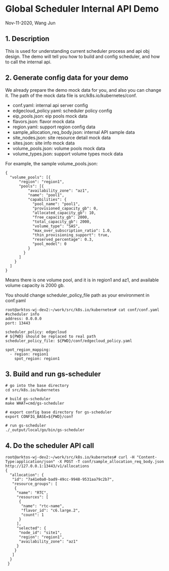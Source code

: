 # Global Scheduler Internal API Demo

Nov-11-2020, Wang Jun

## 1. Description
This is used for understanding current scheduler process and api obj design. The demo will tell you how to build and config scheduler, and how to call the internal api.

## 2. Generate config data for your demo
We already prepare the demo mock data for you, and also you can change it. The path of the mock data file is src/k8s.io/kubernetes/conf.

- conf.yaml: internal api server config 
- edgecloud_policy.yaml: scheduler policy config
- eip_pools.json: eip pools mock data
- flavors.json: flavor mock data
- region.yaml: support region config data
- sample_allocation_req_body.json: internal API sample data
- site_nodes.json: site resource detail mock data
- sites.json: site info mock data
- volume_pools.json: volume pools mock data
- volume_types.json: support volume types mock data

For example, the sample volume_pools.json:
```
{
  "volume_pools": [{
      "region": "region1",
      "pools": [{
          "availability_zone": "az1",
          "name": "pool1",
          "capabilities": {
            "pool_name": "pool1",
            "provisioned_capacity_gb": 0,
            "allocated_capacity_gb": 10,
            "free_capacity_gb": 2000,
            "total_capacity_gb": 2000,
            "volume_type": "SAS",
            "max_over_subscription_ratio": 1.0,
            "thin_provisioning_support": true,
            "reserved_percentage": 0.3,
            "pool_model": 0
          }
        }
      ]
    }
  ]
}
```
Means there is one volume pool, and it is in region1 and az1, and available volume capacity is 2000 gb.

You should change scheduler_policy_file path as your environment in conf.yaml
```
root@arktos-wj-dev2:~/work/src/k8s.io/kubernetes# cat conf/conf.yaml
#scheduler info
address: 0.0.0.0
port: 13443

scheduler_policy: edgecloud
# ${PWD} should be replaced to real path
scheduler_policy_file: ${PWD}/conf/edgecloud_policy.yaml

spot_region_mapping:
  - region: region1
    spot_region: region1

```

## 3. Build and run gs-scheduler
```
# go into the base directory
cd src/k8s.io/kubernetes

# build gs-scheduler
make WHAT=cmd/gs-scheduler

# export config base directory for gs-scheduler
export CONFIG_BASE=${PWD}/conf

# run gs-scheduler
./_output/local/go/bin/gs-scheduler
```

## 4. Do the scheduler API call
```
root@arktos-wj-dev2:~/work/src/k8s.io/kubernetes# curl -H "Content-Type:application/json" -X POST -T conf/sample_allocation_req_body.json http://127.0.0.1:13443/v1/allocations
{
  "allocation": {
   "id": "7a41e0a0-bad9-49cc-9948-9531aa79c2b7",
   "resource_groups": [
    {
     "name": "RTC",
     "resources": [
      {
       "name": "rtc-name",
       "flavor_id": "c6.large.2",
       "count": 1
      }
     ],
     "selected": {
      "node_id": "site1",
      "region": "region1",
      "availability_zone": "az1"
     }
    }
   ]
  }
 }
```

